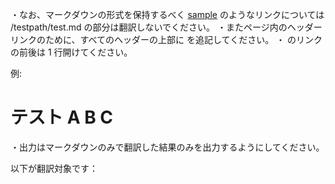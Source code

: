 ・なお、マークダウンの形式を保持するべく [sample](/testpath/test.md) のようなリンクについては /testpath/test.md の部分は翻訳しないでください。
・またページ内のヘッダーリンクのために、すべてのヘッダーの上部に <a name=ヘッダーのリンク名></a> を追記してください。
・<a></a> のリンクの前後は 1 行開けてください。

例:

<a name=test-a-b-c></a>

# テスト A B C

・出力はマークダウンのみで翻訳した結果のみを出力するようにしてください。

以下が翻訳対象です：

